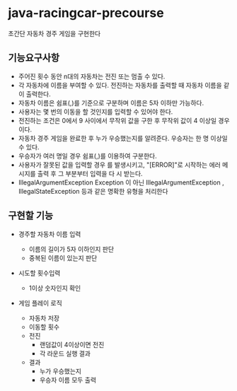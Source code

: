 # java-racingcar-precourse

초간단 자동차 경주 게임을 구현한다
  ## 기능요구사항
- 주어진 횟수 동안 n대의 자동차는 전진 또는 멈출 수 있다.
- 각 자동차에 이름을 부여할 수 있다. 전진하는 자동차를 출력할 때 자동차 이름을 같이 출력한다.
- 자동차 이름은 쉼표(,)를 기준으로 구분하며 이름은 5자 이하만 가능하다.
- 사용자는 몇 번의 이동을 할 것인지를 입력할 수 있어야 한다.
- 전진하는 조건은 0에서 9 사이에서 무작위 값을 구한 후 무작위 값이 4 이상일 경우이다.
- 자동차 경주 게임을 완료한 후 누가 우승했는지를 알려준다. 우승자는 한 명 이상일 수 있다.
- 우승자가 여러 명일 경우 쉼표(,)를 이용하여 구분한다.
- 사용자가 잘못된 값을 입력할 경우 를 발생시키고, "[ERROR]"로 시작하는 에러 메시지를 출력 후 그 부분부터 입력을 다
시 받는다.
- IllegalArgumentException Exception 이 아닌 IllegalArgumentException , IllegalStateException 등과 같은 명확한 유형을 처리한다

## 구현할 기능
- 경주할 자동차 이름 입력
  - 이름의 길이가 5자 이하인지 판단
  - 중복된 이름이 있는지 판단
- 시도할 횟수입력
  - 1이상 숫자인지 확인

- 게임 플레이 로직
  - 자동차 저장
  - 이동할 횟수
  - 전진
    - 랜덤값이 4이상이면 전진 
    - 각 라운드 실행 결과
  - 결과
    - 누가 우승했는지
    - 우승자 이름 모두 출력
